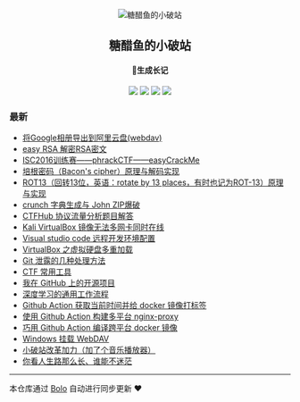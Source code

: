 <p align="center"><img alt="糖醋鱼的小破站" src="https://oss.expoli.tech/img/HEE_favicon.png"></p><h2 align="center">
糖醋鱼的小破站
</h2>

<h4 align="center">🐠生成长记</h4>
<p align="center"><a title="糖醋鱼的小破站" target="_blank" href="https://github.com/expoli/bolo-blog"><img src="https://img.shields.io/github/last-commit/expoli/bolo-blog.svg?style=flat-square&color=FF9900"></a>
<a title="GitHub repo size in bytes" target="_blank" href="https://github.com/expoli/bolo-blog"><img src="https://img.shields.io/github/repo-size/expoli/bolo-blog.svg?style=flat-square"></a>
<a title="Bolo Version" target="_blank" href="https://github.com/adlered/bolo-solo"><img src="https://img.shields.io/badge/bolo-v2.5 稳定版-f1e05a.svg?style=flat-square&color=blueviolet"></a>
<a title="Hits" target="_blank" href="https://github.com/88250/hits"><img src="https://hits.b3log.org/expoli/bolo-blog.svg"></a></p>

### 最新

* [将Google相册导出到阿里云盘(webdav)](https://expoli.tech/articles/2021/07/18/1626606693060.html)
* [easy RSA 解密RSA密文](https://expoli.tech/articles/2021/07/15/1626312938763.html)
* [ISC2016训练赛——phrackCTF——easyCrackMe](https://expoli.tech/articles/2021/07/15/1626320278399.html)
* [培根密码（Bacon's cipher）原理与解码实现](https://expoli.tech/articles/2021/07/14/1626253802274.html)
* [ROT13（回转13位，英语：rotate by 13 places，有时也记为ROT-13）原理与实现](https://expoli.tech/articles/2021/07/14/1626251395121.html)
* [crunch 字典生成与 John ZIP爆破](https://expoli.tech/articles/2021/07/12/1626085541971.html)
* [CTFHub 协议流量分析题目解答](https://expoli.tech/articles/2021/07/10/1625889662126.html)
* [Kali VirtualBox 镜像无法多网卡同时在线](https://expoli.tech/articles/2021/06/22/1624363883474.html)
* [Visual studio code 远程开发环境配置](https://expoli.tech/articles/2021/06/22/1624363046533.html)
* [VirtualBox 之虚拟硬盘多重加载](https://expoli.tech/articles/2021/06/07/1623066136894.html)
* [Git 泄露的几种处理方法](https://expoli.tech/articles/2021/05/21/1621558068448.html)
* [CTF 常用工具](https://expoli.tech/articles/2021/05/14/1620979930459.html)
* [我在 GitHub 上的开源项目](https://expoli.tech/github)
* [深度学习的通用工作流程](https://expoli.tech/articles/2021/03/22/1616381410484.html)
* [Github Action 获取当前时间并给 docker 镜像打标签](https://expoli.tech/articles/2021/01/05/1609813267677.html)
* [使用 Github Action 构建多平台 nginx-proxy](https://expoli.tech/articles/2021/01/05/1609812943066.html)
* [巧用 Github Action 编译跨平台 docker 镜像](https://expoli.tech/articles/2021/01/05/1609810735378.html)
* [Windows 挂载 WebDAV](https://expoli.tech/articles/2020/12/30/1609327097930.html)
* [小破站改革加力（加了个音乐播放器）](https://expoli.tech/articles/2020/11/16/1605494271425.html)
* [你看人生路那么长、谁能不迷茫](https://expoli.tech/articles/2020/11/16/1605492537068.html)



---

本仓库通过 [Bolo](https://github.com/adlered/bolo-solo) 自动进行同步更新 ❤️ 
